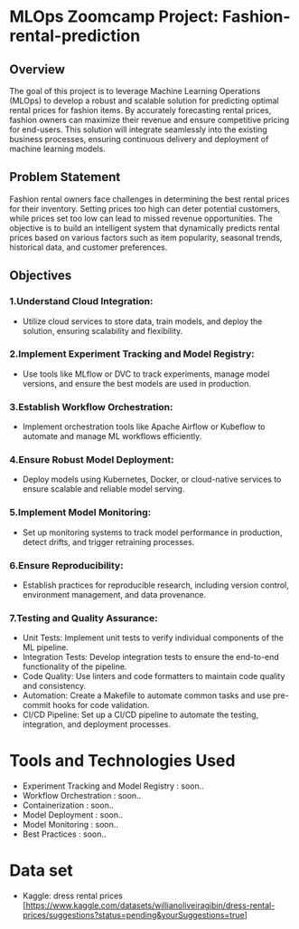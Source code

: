# MLOps Zoomcamp Project: Fashion-rental-prediction

## Overview
The goal of this project is to leverage Machine Learning Operations (MLOps) to develop a robust and scalable solution for predicting optimal rental prices for fashion items. By accurately forecasting rental prices, fashion owners can maximize their revenue and ensure competitive pricing for end-users. This solution will integrate seamlessly into the existing business processes, ensuring continuous delivery and deployment of machine learning models.

## Problem Statement
Fashion rental owners face challenges in determining the best rental prices for their inventory. Setting prices too high can deter potential customers, while prices set too low can lead to missed revenue opportunities. The objective is to build an intelligent system that dynamically predicts rental prices based on various factors such as item popularity, seasonal trends, historical data, and customer preferences.

## Objectives
### 1.Understand Cloud Integration:
- Utilize cloud services to store data, train models, and deploy the solution, ensuring scalability and flexibility.
### 2.Implement Experiment Tracking and Model Registry:
- Use tools like MLflow or DVC to track experiments, manage model versions, and ensure the best models are used in production.
### 3.Establish Workflow Orchestration:
- Implement orchestration tools like Apache Airflow or Kubeflow to automate and manage ML workflows efficiently.
### 4.Ensure Robust Model Deployment:
- Deploy models using Kubernetes, Docker, or cloud-native services to ensure scalable and reliable model serving.
### 5.Implement Model Monitoring:
- Set up monitoring systems to track model performance in production, detect drifts, and trigger retraining processes.
### 6.Ensure Reproducibility:
- Establish practices for reproducible research, including version control, environment management, and data provenance.
### 7.Testing and Quality Assurance:
- Unit Tests: Implement unit tests to verify individual components of the ML pipeline.
- Integration Tests: Develop integration tests to ensure the end-to-end functionality of the pipeline.
- Code Quality: Use linters and code formatters to maintain code quality and consistency.
- Automation: Create a Makefile to automate common tasks and use pre-commit hooks for code validation.
- CI/CD Pipeline: Set up a CI/CD pipeline to automate the testing, integration, and deployment processes.

# Tools and Technologies Used
- Experiment Tracking and Model Registry : soon..
- Workflow Orchestration : soon..
- Containerization : soon..
- Model Deployment : soon..
- Model Monitoring : soon..
- Best Practices : soon..

# Data set
- Kaggle: dress rental prices [https://www.kaggle.com/datasets/willianoliveiragibin/dress-rental-prices/suggestions?status=pending&yourSuggestions=true]
